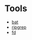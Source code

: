 # Tools

- [bat](https://github.com/sharkdp/bat)
- [ripgrep](https://github.com/BurntSushi/ripgrep)
- [fd](https://github.com/sharkdp/fd)
